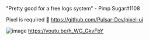 "Pretty good for a free logs system" - Pimp Sugar#1108

Pixel is required 🥰 https://github.com/Pulsar-Dev/pixel-ui



![image](https://user-images.githubusercontent.com/62381889/227720522-2abc6d62-6347-440b-bb0e-dffdb58362d2.png)
https://youtu.be/h_WG_GkvFbY
